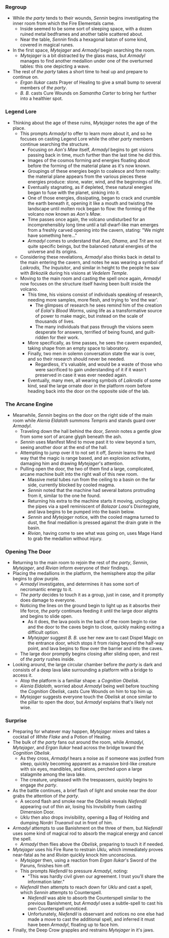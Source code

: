 ### Regroup

* While *the party* tends to their wounds, *Sennin* begins investigating the inner room from which the Fire Elementals came.
  * Inside seemed to be some sort of sleeping space, with a dozen ruined metal bedframes and another table scattered about.
  * Near the table, *Sennin* finds a hexagonal baton of some kind, covered in magical runes.
* In the first space, *Mytejager* and *Armadyl* begin searching the room.
  * *Mytejager* is a bit distracted by the glass mass, but *Armadyl* manages to find another medallion under one of the overturned tables: this one depicting a wave.
* The rest of *the party* takes a short time to heal up and prepare to continue on.
  * *Ergan Ilukar* casts Prayer of Healing to give a small bump to several members of *the party*.
  * *B. B.* casts Cure Wounds on *Samantha Carter* to bring her further into a healthier spot.

### Legend Lore

* Thinking about the age of these ruins, *Mytejager* notes the age of the place.
  * This prompts *Armadyl* to offer to learn more about it, and so he focuses on casting Legend Lore while the other *party* members continue searching the structure.
    * Focusing on *Aon's Maw* itself, *Armadyl* begins to get visions passing back in time, much further than the last time he did this.
    * Images of the cosmos forming and energies floating about before the forming of the material plane as it's now known.
    * Groupings of these energies begin to coalesce and form reality: the material plane appears from the various pieces these energies produce: stone, water, wind, and the beginnings of life.
    * Eventually stagnating, as if depleted, these natural energies began to fuse with the planet, sinking into it.
    * One of those energies, dissipating, began to crack and crumble the earth beneath it, opening it like a mouth and twisting the landscape until molten rock began to flow: the forming of the volcano now known as *Aon's Maw*.
    * Time passes once again, the volcano undisturbed for an incomprehensibly long time until a tall dwarf-like man emerges from a freshly carved opening into the cavern, stating: "We might have something here..."
    * *Armadyl* comes to understand that *Aon*, *Dhama*, and *Trit* are not quite specific beings, but the balanced natural energies of the universe and its origins.
  * Considering these revelations, *Armadyl* also thinks back in detail to the main entering the cavern, and notes he was wearing a symbol of *Laikrodis, The Inquisitor*, and similar in height to the people he saw with *Birkoziik* during his visions at *Vedelem Temple*.
  * Moving to the main room and casting the spell once again, *Armadyl* now focuses on the structure itself having been built inside the volcano.
    * This time, his visions consist of individuals speaking of research, needing more samples, more flesh, and trying to 'end the war'.
      * The glimpses of research he sees remind him of the creation of *Eolai's Blood Worms*, using life as a transformative source of power to make magic, but instead on the scale of thousands of lives.
      * The many individuals that pass through the visions seem desperate for answers, terrified of being found, and guilt-ridden for their work.
    * More specifically, as time passes, he sees the cavern expanded, taking shape from an empty space to laboratory.
    * Finally, two men in solemn conversation state the war is over, and so their research should never be needed.
      * Regardless, it's valuable, and would be a waste of those who were sacrificed to gain understanding of it if it wasn't preserved in case it was ever needed again.
    * Eventually, many men, all wearing symbols of *Laikrodis* of some kind, seal the large ornate door in the platform room before heading back into the door on the opposite side of the lab.

### The Arcane Engine

* Meanwhile, *Sennin* begins on the door on the right side of the main room while *Alenia Eldaloth* summons *Tempris* and stands guard over *Armadyl*.
  * Traveling down the hall behind the door, *Sennin* notes a gentle glow from some sort of arcane glyph beneath the ash.
  * *Sennin* uses Manifest Mind to move past it to view beyond a turn, seeing another door at the end of the hall.
  * Attempting to jump over it to not set it off, *Sennin* learns the hard way that the magic is range based, and an explosion activates, damaging him and drawing *Mytejager*'s attention.
  * Pulling open the door, the two of them find a large, complicated, arcane machine built into the right wall of this new room.
    * Massive metal tubes run from the ceiling to a basin on the far side, currently blocked by cooled magma.
    * *Sennin* noted that the machine had several batons protruding from it, similar to the one he found.
    * Returning his extra to the machine starts it moving, unclogging the pipes via a spell reminiscent of *Balazar Lasa*'s Disintegrate, and lava begins to be pumped into the basin below.
    * *Sennin* and *Mytejager* notice, with the cooled magma turned to dust, the final medallion is pressed against the drain grate in the basin.
    * *Rivian*, having come to see what was going on, uses Mage Hand to grab the medallion without injury.

### Opening The Door

* Returning to the main room to rejoin the rest of *the party*, *Sennin*, *Mytejager*, and *Rivian* inform everyone of their findings.
* Placing the medallions in the platform, the hemisphere atop the pillar begins to glow purple.
  * *Armadyl* investigates, and determines it has some sort of necromantic energy to it.
  * *The party* decides to touch it as a group, just in case, and it promptly does damage to everyone.
  * Noticing the lines on the ground begin to light up as it absorbs their life force, *the party* continues feeding it until the large door alights and begins to slide open.
    * As it does, the lava pools in the back of the room begin to rise and the door to the caves begin to close, quickly making exiting a difficult option.
    * *Mytejager* suggest *B. B.* use her new axe to cast Dispel Magic on the entrance door, which stops it from rising beyond the half-way point, and lava begins to flow over the barrier and into the caves.
  * The large door promptly begins closing after sliding open, and rest of *the party* rushes inside.
* Looking around, the large circular chamber before *the party* is dark and consists of a deep lava lake surrounding a platform with a bridge to access it.
  * Atop the platform is a familiar shape: a *Cognition Obelisk*.
  * *Alenia Eldaloth*, worried about *Armadyl* being well before touching the *Cognition Obelisk*, casts Cure Wounds on him to top him up.
  * *Mytejager* suggests everyone touch the *Obelisk* at once similar to the pillar to open the door, but *Armadyl* explains that's likely not wise.

### Surprise

* Preparing for whatever may happen, *Mytejager* mixes and takes a cocktail of *White Flake* and a Potion of Healing.
* The bulk of *the party* fans out around the room, while *Armadyl*, *Mytejager*, and *Ergan Ilukar* head across the bridge toward the *Cognition Obelisk*.
  * As they cross, *Armadyl* hears a noise as if someone was jostled from sleep, quickly becoming apparent as a massive bird-like creature with six eyes, mandibles, and talons, perched upon a large stalagmite among the lava lake.
  * The creature, unpleased with the trespassers, quickly begins to engage *the party*.
* As the battle continues, a brief flash of light and smoke near the door grabs the attention of *the party*.
  * A second flash and smoke near the *Obelisk* reveals *Niefendil* appearing out of thin air, losing his Invisibility from casting Dimension Door.
  * *Uklu* then also drops invisibility, opening a Bag of Holding and dumping *Nordri Trueanvil* out in front of him.
* *Armadyl* attempts to use Banishment on the three of them, but *Niefendil* uses some kind of magical rod to absorb the magical energy and cancel the spell.
  * *Armadyl* then flies above the *Obelisk*, preparing to touch it if needed.
* *Mytejager* uses his Fire Rune to restrain *Uklu*, which immediately proves near-fatal as he and *Rivian* quickly knock him unconscious.
  * *Mytejager* then, using a reaction from *Ergan Ilukar*'s Sword of the Paruns, finishes him off.
  * This prompts *Niefendil* to pressure *Armadyl*, noting: 
    * "This was hardly civil given our agreement. I trust you'll share the information later."
  * *Niefendil* then attempts to reach down for *Uklu* and cast a spell, which *Sennin* attempts to Counterspell.
    * *Niefendil* was able to absorb the Counterspell similar to the previous Banishment, but *Armadyl* uses a subtle-spell to cast his own Counterspell unnoticed.
    * Unfortunately, *Niefendil* is observant and notices no one else had made a move to cast the additional spell, and inferred it must have been *Armadyl*, floating up to face him.
* Finally, the Deep Crow grapples and restrains *Mytejager* in it's jaws.
